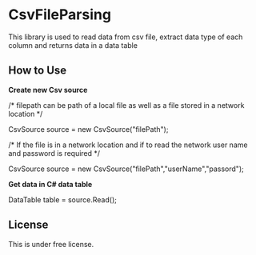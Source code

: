 # CsvFileParsing

This library is used to read data from csv file, extract data type of each column and returns data in a data table


## How to Use ##

**Create new Csv source**


/* filepath can be path of a local file as well as a file stored in a network location */


CsvSource source = new CsvSource("filePath");

/* If the file is in a network location and if to read the network user name and password is required */


CsvSource source = new CsvSource("filePath","userName","passord");

**Get data in C# data table**


DataTable table = source.Read();


## License ##
This is under free license.